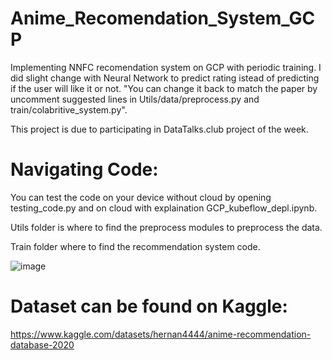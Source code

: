 # Anime_Recomendation_System_GCP
Implementing NNFC recomendation system on GCP with periodic training.
I did slight change with Neural Network to predict rating istead of predicting if the user will like it or not. "You can change it back to match the paper by uncomment suggested lines in Utils/data/preprocess.py and train/colabritive_system.py".

This project is due to participating in DataTalks.club project of the week. 

# Navigating Code:

You can test the code on your device without cloud by opening testing_code.py and on cloud with explaination GCP_kubeflow_depl.ipynb.

Utils folder is where to find the preprocess modules to preprocess the data.

Train folder where to find the recommendation system code.

![image](https://user-images.githubusercontent.com/59775002/200170513-92c772e5-df69-4741-b0ea-5ee50a98163d.png)


# Dataset can be found on Kaggle:
https://www.kaggle.com/datasets/hernan4444/anime-recommendation-database-2020

